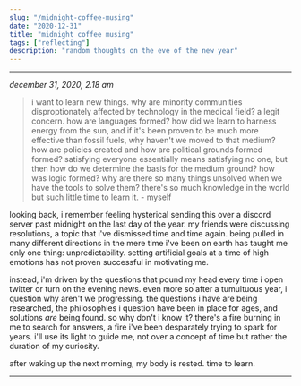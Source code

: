 ```yaml
---
slug: "/midnight-coffee-musing"
date: "2020-12-31"
title: "midnight coffee musing"
tags: ["reflecting"]
description: "random thoughts on the eve of the new year"
---
```

___
*december 31, 2020, 2.18 am*

> i want to learn new things. why are minority communities disproptionately affected by technology in the medical field? a legit concern. how are languages formed? how did we learn to harness energy from the sun, and if it's been proven to be much more effective than fossil fuels, why haven't we moved to that medium? how are policies created and how are political grounds formed formed? satisfying everyone essentially means satisfying no one, but then how do we determine the basis for the medium ground? how was logic formed? why are there so many things unsolved when we have the tools to solve them? there's so much knowledge in the world but such little time to learn it. - myself

 looking back, i remember feeling hysterical sending this over a discord server past midnight on the last day of the year. my friends were discussing resolutions, a topic that i've dismissed time and time again. being pulled in many different directions in the mere time i've been on earth has taught me only one thing: unpredictability. setting artificial goals at a time of high emotions has not proven successful in motivating me. 
 
 instead, i'm driven by the questions that pound my head every time i open twitter or turn on the evening news. even more so after a tumultuous year, i question why aren't we progressing. the questions i have are being researched, the philosophies i question have been in place for ages, and solutions *are* being found. so why don't i know it? there's a fire burning in me to search for answers, a fire i've been desparately trying to spark for years. i'll use its light to guide me, not over a concept of time but rather the duration of my curiosity.
 
 after waking up the next morning, my body is rested. time to learn.
___